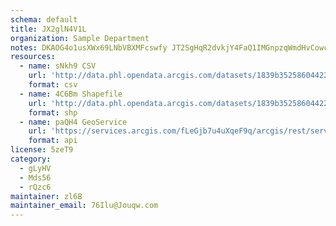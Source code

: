 ```yaml
---
schema: default
title: JX2glN4V1L 
organization: Sample Department 
notes: DKAOG4o1usXWx69LNbVBXMFcswfy JT2SgHqR2dvkjY4FaQ1IMGnpzqWmdHvCowcR6gu5Ui73yNjnt3hlkEzCYOePDSZJB7ZP8hp 
resources:
  - name: sNkh9 CSV
    url: 'http://data.phl.opendata.arcgis.com/datasets/1839b35258604422b0b520cbb668df0d_0.csv'
    format: csv
  - name: 4C6Bm Shapefile
    url: 'http://data.phl.opendata.arcgis.com/datasets/1839b35258604422b0b520cbb668df0d_0.zip'
    format: shp
  - name: paQH4 GeoService
    url: 'https://services.arcgis.com/fLeGjb7u4uXqeF9q/arcgis/rest/services/Air_Monitoring_Stations/FeatureServer/0/query'
    format: api
license: 5zeT9 
category:
  - gLyHV 
  - Mds56 
  - rQzc6 
maintainer: zl6B   
maintainer_email: 76Ilu@Jouqw.com
---
```

